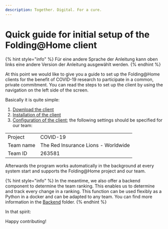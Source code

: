 ```yaml
---
description: Together. Digital. For a cure.
---
```


# Quick guide for initial setup of the Folding@Home client

{% hint style="info" %}
Für eine andere Sprache der Anleitung kann oben links eine andere Version der Anleitung ausgewählt werden.
{% endhint %}

At this point we would like to give you a guide to set up the Folding@Home clients for the benefit of COVID-19 research to participate in a common, private commitment. You can read the steps to set up the client by using the navigation on the left side of the screen. 

Basically it is quite simple: 

1. [Download the client ](download-des-clients.md)
2. [Installation of the client ](installation-des-clients/)
3. [Configuration of the client](konfiguration/); the following settings should be specified for our team:

|  |  |
| :--- | :--- |
| Project | COVID-19 |
| Team name | The Red Insurance Lions - Worldwide |
| Team ID | 263581 |

Afterwards the program works automatically in the background at every system start and supports the Folding@Home project and our team.

{% hint style="info" %}
In the meantime, we also offer a backend component to determine the team ranking. This enables us to determine and track every change in a ranking. This function can be used flexibly as a Python in a docker and can be adapted to any team. You can find more information in the [Backend](https://github.com/generaliinformatik/fah-red-lions/tree/master/backend) folder.
{% endhint %}

In that spirit:

Happy contributing!


